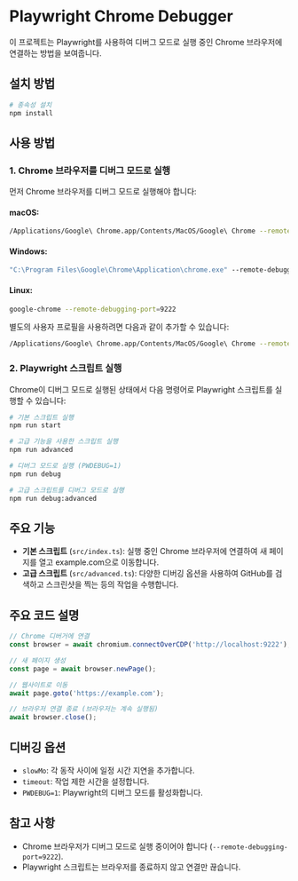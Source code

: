 # Playwright Chrome Debugger

이 프로젝트는 Playwright를 사용하여 디버그 모드로 실행 중인 Chrome 브라우저에 연결하는 방법을 보여줍니다.

## 설치 방법

```bash
# 종속성 설치
npm install
```

## 사용 방법

### 1. Chrome 브라우저를 디버그 모드로 실행

먼저 Chrome 브라우저를 디버그 모드로 실행해야 합니다:

#### macOS:
```bash
/Applications/Google\ Chrome.app/Contents/MacOS/Google\ Chrome --remote-debugging-port=9222
```

#### Windows:
```cmd
"C:\Program Files\Google\Chrome\Application\chrome.exe" --remote-debugging-port=9222
```

#### Linux:
```bash
google-chrome --remote-debugging-port=9222
```

별도의 사용자 프로필을 사용하려면 다음과 같이 추가할 수 있습니다:
```bash
/Applications/Google\ Chrome.app/Contents/MacOS/Google\ Chrome --remote-debugging-port=9222 --user-data-dir="/tmp/chrome-debug-profile"
```

### 2. Playwright 스크립트 실행

Chrome이 디버그 모드로 실행된 상태에서 다음 명령어로 Playwright 스크립트를 실행할 수 있습니다:

```bash
# 기본 스크립트 실행
npm run start

# 고급 기능을 사용한 스크립트 실행
npm run advanced

# 디버그 모드로 실행 (PWDEBUG=1)
npm run debug

# 고급 스크립트를 디버그 모드로 실행
npm run debug:advanced
```

## 주요 기능

- **기본 스크립트** (`src/index.ts`): 실행 중인 Chrome 브라우저에 연결하여 새 페이지를 열고 example.com으로 이동합니다.
- **고급 스크립트** (`src/advanced.ts`): 다양한 디버깅 옵션을 사용하여 GitHub를 검색하고 스크린샷을 찍는 등의 작업을 수행합니다.

## 주요 코드 설명

```typescript
// Chrome 디버거에 연결
const browser = await chromium.connectOverCDP('http://localhost:9222');

// 새 페이지 생성
const page = await browser.newPage();

// 웹사이트로 이동
await page.goto('https://example.com');

// 브라우저 연결 종료 (브라우저는 계속 실행됨)
await browser.close();
```

## 디버깅 옵션

- `slowMo`: 각 동작 사이에 일정 시간 지연을 추가합니다.
- `timeout`: 작업 제한 시간을 설정합니다.
- `PWDEBUG=1`: Playwright의 디버그 모드를 활성화합니다.

## 참고 사항

- Chrome 브라우저가 디버그 모드로 실행 중이어야 합니다 (`--remote-debugging-port=9222`).
- Playwright 스크립트는 브라우저를 종료하지 않고 연결만 끊습니다. 